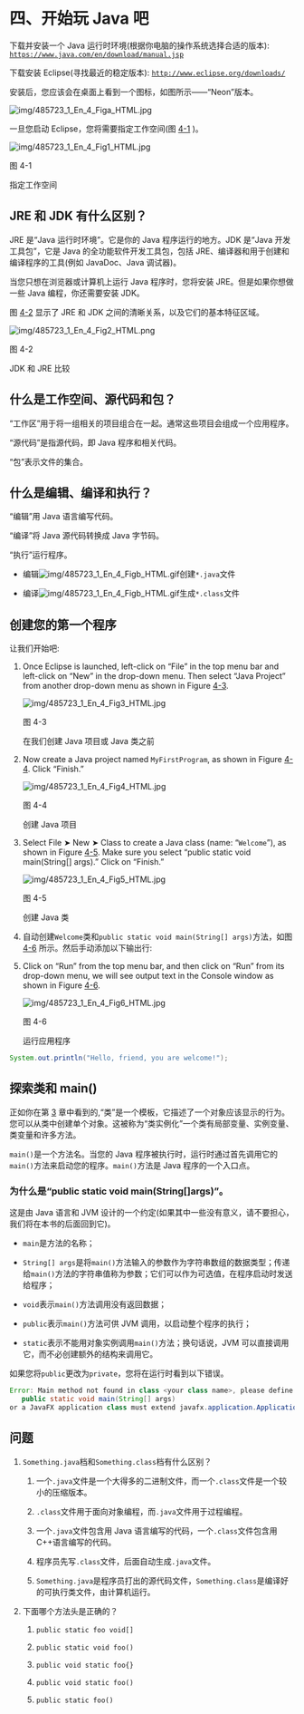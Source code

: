 # 四、开始玩 Java 吧

下载并安装一个 Java 运行时环境(根据你电脑的操作系统选择合适的版本): [`https://www.java.com/en/download/manual.jsp`](https://www.java.com/en/download/manual.jsp)

下载安装 Eclipse(寻找最近的稳定版本): [`http://www.eclipse.org/downloads/`](http://www.eclipse.org/downloads/)

安装后，您应该会在桌面上看到一个图标，如图所示——“Neon”版本。

![img/485723_1_En_4_Figa_HTML.jpg](img/485723_1_En_4_Figa_HTML.jpg)

一旦您启动 Eclipse，您将需要指定工作空间(图 [4-1](#Fig1) )。

![img/485723_1_En_4_Fig1_HTML.jpg](img/485723_1_En_4_Fig1_HTML.jpg)

图 4-1

指定工作空间

## JRE 和 JDK 有什么区别？

JRE 是“Java 运行时环境”。它是你的 Java 程序运行的地方。JDK 是“Java 开发工具包”，它是 Java 的全功能软件开发工具包，包括 JRE、编译器和用于创建和编译程序的工具(例如 JavaDoc、Java 调试器)。

当您只想在浏览器或计算机上运行 Java 程序时，您将安装 JRE。但是如果你想做一些 Java 编程，你还需要安装 JDK。

图 [4-2](#Fig2) 显示了 JRE 和 JDK 之间的清晰关系，以及它们的基本特征区域。

![img/485723_1_En_4_Fig2_HTML.png](img/485723_1_En_4_Fig2_HTML.png)

图 4-2

JDK 和 JRE 比较

## 什么是工作空间、源代码和包？

“工作区”用于将一组相关的项目组合在一起。通常这些项目会组成一个应用程序。

“源代码”是指源代码，即 Java 程序和相关代码。

“包”表示文件的集合。

## 什么是编辑、编译和执行？

“编辑”用 Java 语言编写代码。

“编译”将 Java 源代码转换成 Java 字节码。

“执行”运行程序。

*   编辑![img/485723_1_En_4_Figb_HTML.gif](img/485723_1_En_4_Figb_HTML.gif)创建`*.java`文件

*   编译![img/485723_1_En_4_Figb_HTML.gif](img/485723_1_En_4_Figb_HTML.gif)生成`*.class`文件

## 创建您的第一个程序

让我们开始吧:

1.  Once Eclipse is launched, left-click on “File” in the top menu bar and left-click on “New” in the drop-down menu. Then select “Java Project” from another drop-down menu as shown in Figure [4-3](#Fig3).

    ![img/485723_1_En_4_Fig3_HTML.jpg](img/485723_1_En_4_Fig3_HTML.jpg)

    图 4-3

    在我们创建 Java 项目或 Java 类之前

2.  Now create a Java project named `MyFirstProgram`, as shown in Figure [4-4](#Fig4). Click “Finish.”

    ![img/485723_1_En_4_Fig4_HTML.jpg](img/485723_1_En_4_Fig4_HTML.jpg)

    图 4-4

    创建 Java 项目

3.  Select File ➤ New ➤ Class to create a Java class (name: “`Welcome`”), as shown in Figure [4-5](#Fig5). Make sure you select “public static void main(String[] args).” Click on “Finish.”

    ![img/485723_1_En_4_Fig5_HTML.jpg](img/485723_1_En_4_Fig5_HTML.jpg)

    图 4-5

    创建 Java 类

4.  自动创建`Welcome`类和`public static void main(String[] args)`方法，如图 [4-6](#Fig6) 所示。然后手动添加以下输出行:

1.  Click on “Run” from the top menu bar, and then click on “Run” from its drop-down menu, we will see output text in the Console window as shown in Figure [4-6](#Fig6).

    ![img/485723_1_En_4_Fig6_HTML.jpg](img/485723_1_En_4_Fig6_HTML.jpg)

    图 4-6

    运行应用程序

```java
System.out.println("Hello, friend, you are welcome!");

```

## 探索类和 main()

正如你在第 [3](03.html) 章中看到的,“类”是一个模板，它描述了一个对象应该显示的行为。您可以从类中创建单个对象。这被称为“类实例化”一个类有局部变量、实例变量、类变量和许多方法。

`main()`是一个方法名。当您的 Java 程序被执行时，运行时通过首先调用它的`main()`方法来启动您的程序。`main()`方法是 Java 程序的一个入口点。

### 为什么是“public static void main(String[]args)”。

这是由 Java 语言和 JVM 设计的一个约定(如果其中一些没有意义，请不要担心，我们将在本书的后面回到它)。

*   `main`是方法的名称；

*   `String[] args`是将`main()`方法输入的参数作为字符串数组的数据类型；传递给`main()`方法的字符串值称为参数；它们可以作为可选值，在程序启动时发送给程序；

*   `void`表示`main()`方法调用没有返回数据；

*   `public`表示`main()`方法可供 JVM 调用，以启动整个程序的执行；

*   `static`表示不能用对象实例调用`main()`方法；换句话说，JVM 可以直接调用它，而不必创建额外的结构来调用它。

如果您将`public`更改为`private`，您将在运行时看到以下错误。

```java
Error: Main method not found in class <your class name>, please define the main method as:
   public static void main(String[] args)
or a JavaFX application class must extend javafx.application.Application

```

## 问题

1.  `Something.java`档和`Something.class`档有什么区别？
    1.  一个`.java`文件是一个大得多的二进制文件，而一个`.class`文件是一个较小的压缩版本。

    2.  `.class`文件用于面向对象编程，而`.java`文件用于过程编程。

    3.  一个`.java`文件包含用 Java 语言编写的代码，一个`.class`文件包含用 C++语言编写的代码。

    4.  程序员先写`.class`文件，后面自动生成`.java`文件。

    5.  `Something.java`是程序员打出的源代码文件，`Something.class`是编译好的可执行类文件，由计算机运行。

2.  下面哪个方法头是正确的？
    1.  `public static foo void[]`

    2.  `public static void foo()`

    3.  `public void static foo{}`

    4.  `public void static foo()`

    5.  `public static foo()`